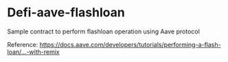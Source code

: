 # Defi-aave-flashloan

Sample contract to perform flashloan operation using Aave protocol

Reference:
https://docs.aave.com/developers/tutorials/performing-a-flash-loan/...-with-remix
